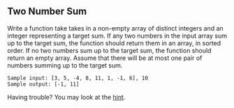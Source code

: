 ## Two Number Sum

Write a function take takes in a non-empty array of distinct integers and an integer representing a target sum. If any two numbers in the input array sum up to the target sum, the function should return them in an array, in sorted order. If no two numbers sum up to the target sum, the function should return an empty array. Assume that there will be at most one pair of numbers summing up to the target sum.

```
Sample input: [3, 5, -4, 8, 11, 1, -1, 6], 10
Sample output: [-1, 11]
```

Having trouble? You may look at the [hint](./two_number_sum_hints.md).
